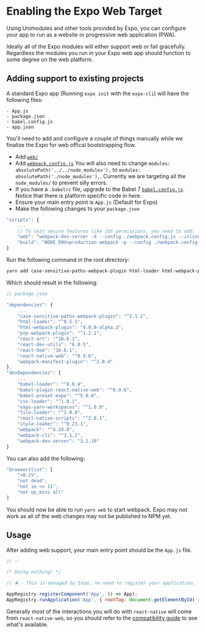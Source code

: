 # Enabling the Expo Web Target

Using Unimodules and other tools provided by Expo, you can configure your app to run as a website or progressive web application (PWA).

Ideally all of the Expo modules will either support web or fail gracefully. Regardless the modules you run in your Expo web app should function to some degree on the web platform.

## Adding support to existing projects

A standard Expo app (Running `expo init` with the `expo-cli`) will have the following files:

```
- App.js
- package.json
- babel.config.js
- app.json
```

You'll need to add and configure a couple of things manually while we finalize the Expo for web offical bootstrapping flow.

- Add [`web/`](https://github.com/expo/expo/tree/master/apps/native-component-list/web)
- Add [`webpack.config.js`](https://github.com/expo/expo/blob/master/apps/native-component-list/webpack.config.js) You will also need to change `modules: absolutePath('../../node_modules'),` to `modules: absolutePath('./node_modules'),`. Currently we are targeting all the `node_modules/` to prevent silly errors.
- If you have a `.babelrc` file, upgrade to the Babel 7 [`babel.config.js`](https://github.com/expo/expo/blob/master/apps/native-component-list/babel.config.js). Notice that there is platform specific code in here.
- Ensure your main entry point is `App.js` (Default for Expo)
- Make the following changes to your `package.json`

```js
"scripts": {
    ...
    // To test secure features like iOS permissions, you need to add: --https --host <YOUR_IP>
    "web": "webpack-dev-server -d --config ./webpack.config.js --inline --colors --content-base web/",
    "build": "NODE_ENV=production webpack -p --config ./webpack.config.js",
}
```

Run the following command in the root directory:

```sh
yarn add case-sensitive-paths-webpack-plugin html-loader html-webpack-plugin pnp-webpack-plugin react-art react-dev-utils react-dom react-native-web webpack-manifest-plugin; yarn add -D babel-loader babel-plugin-react-native-web babel-preset-expo css-loader file-loader react-native-scripts style-loader webpack webpack-cli webpack-dev-server
```

Which should result in the following:

```js
// package.json

"dependencies": {
    ...
    "case-sensitive-paths-webpack-plugin": "^2.1.2",
    "html-loader": "^0.5.5",
    "html-webpack-plugin": "4.0.0-alpha.2",
    "pnp-webpack-plugin": "^1.2.1",
    "react-art": "^16.6.1",
    "react-dev-utils": "6.0.5",
    "react-dom": "16.6.1",
    "react-native-web": "^0.9.6",
    "webpack-manifest-plugin": "^2.0.4"
},
"devDependencies": {
    ...
    "babel-loader": "^8.0.4",
    "babel-plugin-react-native-web": "^0.9.6",
    "babel-preset-expo": "^5.0.0",
    "css-loader": "^1.0.1",
    "expo-yarn-workspaces": "^1.0.0",
    "file-loader": "^2.0.0",
    "react-native-scripts": "^2.0.1",
    "style-loader": "^0.23.1",
    "webpack": "^4.24.0",
    "webpack-cli": "^3.1.2",
    "webpack-dev-server": "3.1.10"
}
```

You can also add the following:

```js
"browserslist": [
    ">0.2%",
    "not dead",
    "not ie <= 11",
    "not op_mini all"
]
```

You should now be able to run `yarn web` to start webpack. Expo may not work as all of the web changes may not be published to NPM yet.

## Usage

After adding web support, your main entry point should be the `App.js` file.

```js
// ✅

/* Doing nothing! */

// ❌ - This is managed by Expo, no need to register your application.

AppRegistry.registerComponent('App', () => App);
AppRegistry.runApplication('App', { rootTag: document.getElementById('react-root') });
```

Generally most of the interactions you will do with `react-native` will come from `react-native-web`, so you should refer to the [compatibility guide](https://github.com/necolas/react-native-web#compatibility-with-react-native) to see what's available.
